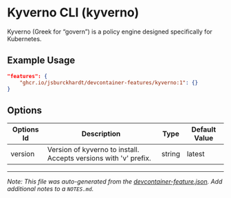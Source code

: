 
# Kyverno CLI (kyverno)

Kyverno (Greek for “govern”) is a policy engine designed specifically for Kubernetes.

## Example Usage

```json
"features": {
    "ghcr.io/jsburckhardt/devcontainer-features/kyverno:1": {}
}
```

## Options

| Options Id | Description | Type | Default Value |
|-----|-----|-----|-----|
| version | Version of kyverno to install. Accepts versions with 'v' prefix. | string | latest |



---

_Note: This file was auto-generated from the [devcontainer-feature.json](https://github.com/jsburckhardt/devcontainer-features/blob/main/src/kyverno/devcontainer-feature.json).  Add additional notes to a `NOTES.md`._
